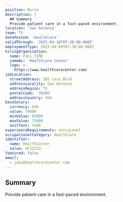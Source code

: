 ```yaml
---
position: Nurse
description: |
  ## Summary
  Provide patient care in a fast-paced environment.
location: 'San Antonio'
team: TX
datePosted: 'Healthcare'
validThrough: '2025-03-10T07:30:00.000Z'
employmentType: 2025-04-09T07:30:00.000Z
hiringOrganization:
  name: FULL_TIME
  sameAs: 'Healthcare Center'
  logo: >-
    https://www.healthcarecenter.com/
jobLocation:
  streetAddress: 202 Care Blvd
  addressLocality: San Antonio
  addressRegion: TX
  postalCode: '78205'
  addressCountry: USA
baseSalary:
  currency: USD
  value: 70000
  minValue: 65000
  maxValue: 75000
  unitText: YEAR
experienceRequirements: entryLevel
occupationalCategory: Healthcare
identifier:
  name: HealthCenter
  value: HC11223
featured: false
email:
  - jobs@healthcarecenter.com
---
```



## Summary
Provide patient care in a fast-paced environment.
